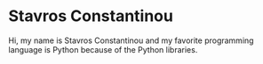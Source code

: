 # Stavros Constantinou

Hi, my name is Stavros Constantinou and my favorite programming language is Python because of the Python libraries.

